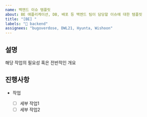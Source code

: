 ```yaml
---
name: 백엔드 이슈 템플릿
about: BE 애플리케이션, DB, 배포 등 백엔드 팀이 담당할 이슈에 대한 템플릿
title: "[BE] "
labels: "🕋 backend"
assignees: "bugoverdose, DWL21, Hyunta, Wishoon"
---
```


## 설명

해당 작업의 필요성 혹은 전반적인 개요

## 진행사항

- 작업

  - [ ] 세부 작업1
  - [ ] 세부 작업2
